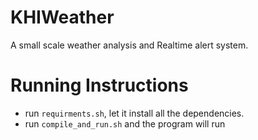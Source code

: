 # KHIWeather
A small scale weather analysis and Realtime alert system.

# Running Instructions

- run `requirments.sh`, let it install all the dependencies.
- run `compile_and_run.sh` and the program will run
